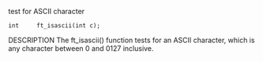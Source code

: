 test for ASCII character

   `int     ft_isascii(int c);`

DESCRIPTION
     The ft_isascii() function tests for an ASCII character, which is any character between 0 and 0127 inclusive.